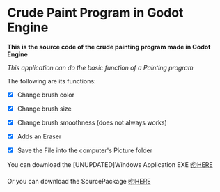 # Crude Paint Program in Godot Engine

**This is the source code of the crude painting program made in Godot Engine**

*This application can do the basic function of a Painting program*


The following are its functions:
- [x] Change brush color
- [x] Change brush size
- [x] Change brush smoothness (does not always works)
- [x] Adds an Eraser
- [x] Save the File into the computer's Picture folder


You can download the [UNUPDATED]Windows Application EXE [:package:HERE](https://download1479.mediafire.com/wpc6ibf96y7gySscwys1d7NCwuXmMU5q_3j18Zm-XbtdCbMcmsv5E67B_7pUPQLJE9T7i_PAQrbZ4ATJxPxpOr2c6QJFQ4THLlRBRVGmQmykVO0XC9IqzxznpiXta5BlIdDxRLXd7bQwto2_mRshx1H2qA3bFMIUU5eliPgKEYwp6Q/9m1ylqas9twh711/Paint.exe)

<!--You can Download the APK Version [:package:HERE:](https://github.com/Moggle-Khraum/Crude_Paint_Program/releases/download/paint_apk/Paint.apk)-->

Or you can download the SourcePackage [:package:HERE](https://codeload.github.com/Moggle-Khraum/Crude_Paint_Program/zip/refs/heads/main)

